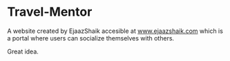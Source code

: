 # Travel-Mentor
A website created by EjaazShaik accesible at www.ejaazshaik.com which is a portal where users can socialize themselves with others.

Great idea.
